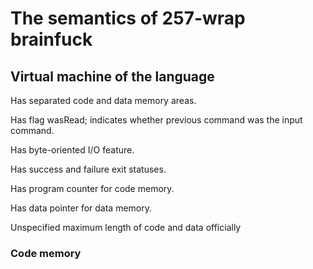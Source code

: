 # The semantics of 257-wrap brainfuck

## Virtual machine of the language

Has separated code and data memory areas.

Has flag wasRead; indicates whether previous command was the input command.

Has byte-oriented I/O feature.

Has success and failure exit statuses.

Has program counter for code memory.

Has data pointer for data memory.

Unspecified maximum length of code and data officially

### Code memory

